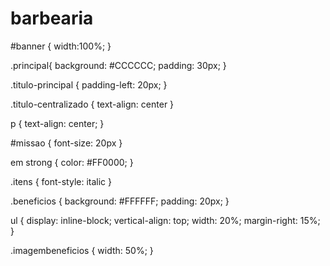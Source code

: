 # barbearia
#banner {
	width:100%;
}

.principal{
	background: #CCCCCC;
	padding: 30px;
}

.titulo-principal {
	padding-left: 20px;
}

.titulo-centralizado {
	text-align: center
}

p {
	text-align: center;
}

#missao {
	font-size: 20px
}

em strong {
	color: #FF0000;
}

.itens {
	font-style: italic
}

.beneficios {
	background: #FFFFFF;
	padding: 20px;
}

ul {
	display: inline-block;
	vertical-align: top;
	width: 20%;
	margin-right: 15%;
}

.imagembeneficios {
	width: 50%;
}
